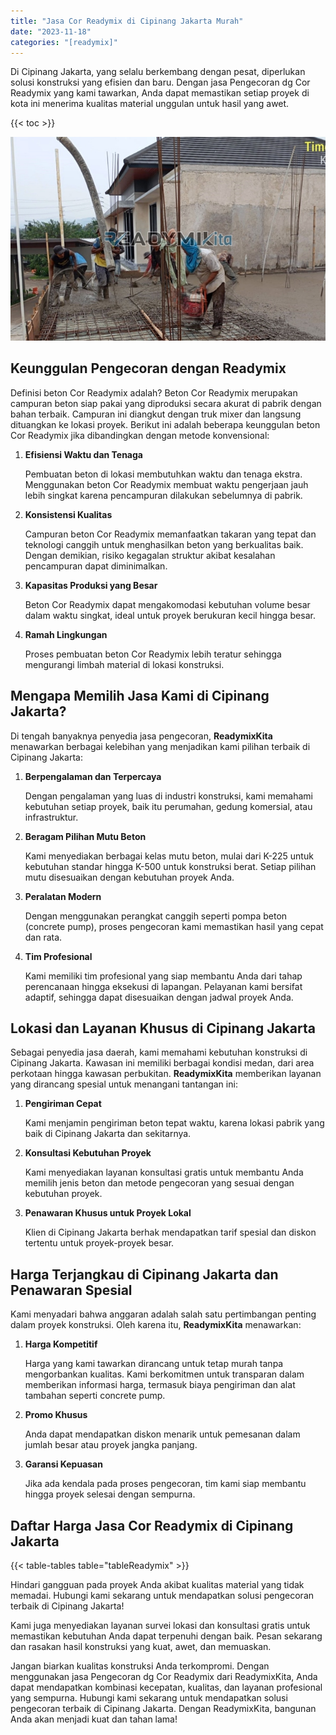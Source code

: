 ```yaml
---
title: "Jasa Cor Readymix di Cipinang Jakarta Murah"
date: "2023-11-18"
categories: "[readymix]"
---
```


Di Cipinang Jakarta, yang selalu berkembang dengan pesat, diperlukan solusi konstruksi yang efisien dan baru. Dengan jasa Pengecoran dg Cor Readymix yang kami tawarkan, Anda dapat memastikan setiap proyek di kota ini menerima kualitas material unggulan untuk hasil yang awet.

{{< toc >}}

![Jasa Cor Readymix di Cipinang Jakarta Murah](/images/readymix/cor-readymix-23.jpg)

## Keunggulan Pengecoran dengan Readymix

Definisi beton Cor Readymix adalah? Beton Cor Readymix merupakan campuran beton siap pakai yang diproduksi secara akurat di pabrik dengan bahan terbaik. Campuran ini diangkut dengan truk mixer dan langsung dituangkan ke lokasi proyek. Berikut ini adalah beberapa keunggulan beton Cor Readymix jika dibandingkan dengan metode konvensional:

1. **Efisiensi Waktu dan Tenaga**

   Pembuatan beton di lokasi membutuhkan waktu dan tenaga ekstra. Menggunakan beton Cor Readymix membuat waktu pengerjaan jauh lebih singkat karena pencampuran dilakukan sebelumnya di pabrik.

2. **Konsistensi Kualitas**

   Campuran beton Cor Readymix memanfaatkan takaran yang tepat dan teknologi canggih untuk menghasilkan beton yang berkualitas baik. Dengan demikian, risiko kegagalan struktur akibat kesalahan pencampuran dapat diminimalkan.

3. **Kapasitas Produksi yang Besar**

   Beton Cor Readymix dapat mengakomodasi kebutuhan volume besar dalam waktu singkat, ideal untuk proyek berukuran kecil hingga besar.

4. **Ramah Lingkungan**

   Proses pembuatan beton Cor Readymix lebih teratur sehingga mengurangi limbah material di lokasi konstruksi.

## Mengapa Memilih Jasa Kami di Cipinang Jakarta?

Di tengah banyaknya penyedia jasa pengecoran, **ReadymixKita** menawarkan berbagai kelebihan yang menjadikan kami pilihan terbaik di Cipinang Jakarta:

1. **Berpengalaman dan Terpercaya**

   Dengan pengalaman yang luas di industri konstruksi, kami memahami kebutuhan setiap proyek, baik itu perumahan, gedung komersial, atau infrastruktur.

2. **Beragam Pilihan Mutu Beton**

   Kami menyediakan berbagai kelas mutu beton, mulai dari K-225 untuk kebutuhan standar hingga K-500 untuk konstruksi berat. Setiap pilihan mutu disesuaikan dengan kebutuhan proyek Anda.

3. **Peralatan Modern**

   Dengan menggunakan perangkat canggih seperti pompa beton (concrete pump), proses pengecoran kami memastikan hasil yang cepat dan rata.

4. **Tim Profesional**

   Kami memiliki tim profesional yang siap membantu Anda dari tahap perencanaan hingga eksekusi di lapangan. Pelayanan kami bersifat adaptif, sehingga dapat disesuaikan dengan jadwal proyek Anda.

## Lokasi dan Layanan Khusus di Cipinang Jakarta

Sebagai penyedia jasa daerah, kami memahami kebutuhan konstruksi di Cipinang Jakarta. Kawasan ini memiliki berbagai kondisi medan, dari area perkotaan hingga kawasan perbukitan. **ReadymixKita** memberikan layanan yang dirancang spesial untuk menangani tantangan ini:

1. **Pengiriman Cepat**

   Kami menjamin pengiriman beton tepat waktu, karena lokasi pabrik yang baik di Cipinang Jakarta dan sekitarnya.

2. **Konsultasi Kebutuhan Proyek**

   Kami menyediakan layanan konsultasi gratis untuk membantu Anda memilih jenis beton dan metode pengecoran yang sesuai dengan kebutuhan proyek.

3. **Penawaran Khusus untuk Proyek Lokal**

   Klien di Cipinang Jakarta berhak mendapatkan tarif spesial dan diskon tertentu untuk proyek-proyek besar.

## Harga Terjangkau di Cipinang Jakarta dan Penawaran Spesial

Kami menyadari bahwa anggaran adalah salah satu pertimbangan penting dalam proyek konstruksi. Oleh karena itu, **ReadymixKita** menawarkan:

1. **Harga Kompetitif**

   Harga yang kami tawarkan dirancang untuk tetap murah tanpa mengorbankan kualitas. Kami berkomitmen untuk transparan dalam memberikan informasi harga, termasuk biaya pengiriman dan alat tambahan seperti concrete pump.

2. **Promo Khusus**

   Anda dapat mendapatkan diskon menarik untuk pemesanan dalam jumlah besar atau proyek jangka panjang.

3. **Garansi Kepuasan**

   Jika ada kendala pada proses pengecoran, tim kami siap membantu hingga proyek selesai dengan sempurna.

## Daftar Harga Jasa Cor Readymix di Cipinang Jakarta

{{< table-tables table="tableReadymix" >}}

Hindari gangguan pada proyek Anda akibat kualitas material yang tidak memadai. Hubungi kami sekarang untuk mendapatkan solusi pengecoran terbaik di Cipinang Jakarta!

Kami juga menyediakan layanan survei lokasi dan konsultasi gratis untuk memastikan kebutuhan Anda dapat terpenuhi dengan baik. Pesan sekarang dan rasakan hasil konstruksi yang kuat, awet, dan memuaskan.

Jangan biarkan kualitas konstruksi Anda terkompromi. Dengan menggunakan jasa Pengecoran dg Cor Readymix dari ReadymixKita, Anda dapat mendapatkan kombinasi kecepatan, kualitas, dan layanan profesional yang sempurna. Hubungi kami sekarang untuk mendapatkan solusi pengecoran terbaik di Cipinang Jakarta. Dengan ReadymixKita, bangunan Anda akan menjadi kuat dan tahan lama!